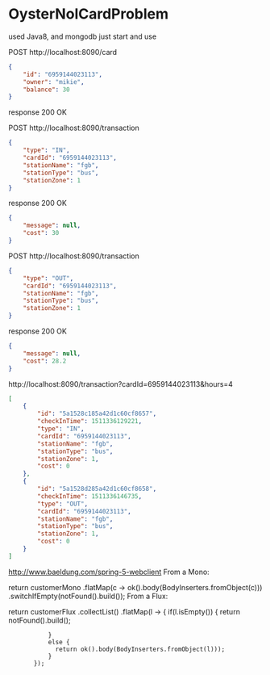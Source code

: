 # OysterNolCardProblem

used Java8, and mongodb
just start and use

POST http://localhost:8090/card
```json
{
    "id": "6959144023113",
    "owner": "mikie",
    "balance": 30
}
```
response 200 OK


POST http://localhost:8090/transaction
```json
{
    "type": "IN",
    "cardId": "6959144023113",
    "stationName": "fgb",
    "stationType": "bus",
    "stationZone": 1
}
```
response 200 OK
```json
{
    "message": null,
    "cost": 30
}
```
POST http://localhost:8090/transaction
```json
{
    "type": "OUT",
    "cardId": "6959144023113",
    "stationName": "fgb",
    "stationType": "bus",
    "stationZone": 1
}
```
response 200 OK
```json
{
    "message": null,
    "cost": 28.2
}
```
http://localhost:8090/transaction?cardId=6959144023113&hours=4
```json
[
    {
        "id": "5a1528c185a42d1c60cf8657",
        "checkInTime": 1511336129221,
        "type": "IN",
        "cardId": "6959144023113",
        "stationName": "fgb",
        "stationType": "bus",
        "stationZone": 1,
        "cost": 0
    },
    {
        "id": "5a1528d285a42d1c60cf8658",
        "checkInTime": 1511336146735,
        "type": "OUT",
        "cardId": "6959144023113",
        "stationName": "fgb",
        "stationType": "bus",
        "stationZone": 1,
        "cost": 0
    }
]
```

http://www.baeldung.com/spring-5-webclient
From a Mono:

return customerMono
           .flatMap(c -> ok().body(BodyInserters.fromObject(c)))
           .switchIfEmpty(notFound().build());
From a Flux:

return customerFlux
           .collectList()
           .flatMap(l -> {
               if(l.isEmpty()) {
                 return notFound().build();

               }
               else {
                 return ok().body(BodyInserters.fromObject(l)));
               }
           });